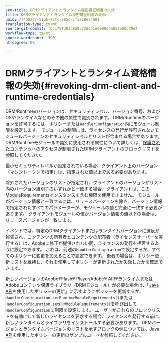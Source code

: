 ```yaml
---
seo-title: DRMクライアントとランタイム秘密鍵証明書の失効
title: DRMクライアントとランタイム秘密鍵証明書の失効
uuid: 774b8ac7-51bb-42fc-a05d-cfa718e24a81
translation-type: tm+mt
source-git-commit: fbc175f383c850a7286b1e6e89daa027e00b29ef
workflow-type: tm+mt
source-wordcount: '390'
ht-degree: 0%

---
```



# DRMクライアントとランタイム資格情報の失効{#revoking-drm-client-and-runtime-credentials}

DRM/Runtimeのバージョンは、セキュリティレベル、バージョン番号、およびOSやランタイムなどのその他の属性で識別されます。 DRM/Runtimeのバージョンを許可するには、ポリシーまたは`HandlerConfiguration`内にモジュール制限を設定します。 モジュールの制限には、ライセンスの発行が許可されないモジュールバージョンのセキュリティレベルとリストが含まれる場合があります。 DRM/Runtimeモジュールの識別に使用される属性について詳しくは、[保護されたコンテンツ](../../aaxs-protecting-content/content-introduction/content-usage-rules/content-runtime-application-restrictions/content-blocklist-drm-clients.md)へのアクセスが制限されたDRMクライアントのブロックリストを参照してください。

最小セキュリティレベルが設定されている場合、クライアント上のバージョン（マシントークンで指定）は、指定された値以上である必要があります。

除外されたバージョンのリストが指定され、クライアントのバージョンがリスト内のバージョン識別子のいずれかと一致する場合、クライアントは、このModuleRequirementsインスタンスを含む権限を使用できません。 モジュールがバージョン情報と一致するには、リリースバージョンを除き、バージョン情報で指定されたすべてのパラメーターが、モジュールの値と完全に一致する必要があります。 クライアントモジュールの値がバージョン情報の値以下の場合は、リリースバージョンが一致します。

イベントでは、特定のDRMクライアントまたはランタイムバージョンに違反が報告され、コンテンツの所有者とコンテンツの配布者（ライセンスサーバーを実行する）は、Adobeに修正が提供されない間、ライセンスの発行を拒否するように設定できます。 これは、前述の`HandlerConfiguration`で設定するか、すべてのポリシーに変更を加えることで設定できます。 後者の場合は、ポリシー更新リストを維持し、それを使用してポリシーが更新されたか失効したかを確認できます。

新しいバージョンのAdobe®Flash® Player/Adobe® AIR®ランタイムまたはAdobeコンテンツ保護ライブラリ（DRMモジュール）が必要な場合は、「[Java API](../../aaxs-protecting-content/content-working-with-policies/content-updating-policy-using-java-api.md)を使用したポリシーの更新」に示すようにポリシーを更新するか、`HandlerConfiguration.setRuntimeModuleRequirements()`または`HandlerConfiguration.setDRMModuleRequirements()`を呼び出して`HandlerConfiguration`に制限を設定します。 ユーザーがこれらのブロックリストを有効にして新しいライセンスを要求する場合、ライセンスを発行する前に、新しいランタイムとライブラリをインストールする必要があります。 DRMバージョンとランタイムバージョンのリストを示すブロックの例については、[Java API](../../aaxs-protecting-content/content-working-with-policies/content-updating-policy-using-java-api.md)を使用したポリシーの更新のサンプルコードを参照してください。
